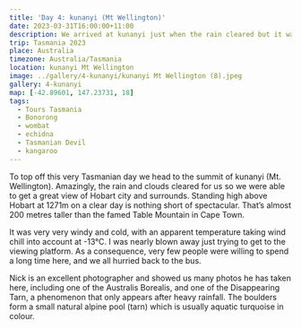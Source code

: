 ```yaml
---
title: 'Day 4: kunanyi (Mt Wellington)'
date: 2023-03-31T16:00:00+11:00
description: We arrived at kunanyi just when the rain cleared but it was very windy and cold.
trip: Tasmania 2023
place: Australia
timezone: Australia/Tasmania
location: kunanyi Mt Wellington
image: ../gallery/4-kunanyi/kunanyi Mt Wellington (8).jpeg
gallery: 4-kunanyi
map: [-42.89601, 147.23731, 18]
tags:
  - Tours Tasmania
  - Bonorong
  - wombat
  - echidna
  - Tasmanian Devil
  - kangaroo
---
```


To top off this very Tasmanian day we head to the summit of kunanyi (Mt. Wellington). Amazingly, the rain and clouds cleared for us so we were able to get a great view of Hobart city and surrounds. Standing high above Hobart at 1271m on a clear day is nothing short of spectacular. That’s almost 200 metres taller than the famed Table Mountain in Cape Town.

It was very very windy and cold, with an apparent temperature taking wind chill into account at -13&deg;C. I was nearly blown away just trying to get to the viewing platform. As a consequence, very few people were willing to spend a long time here, and we all hurried back to the bus.

Nick is an excellent photographer and showed us many photos he has taken here, including one of the Australis Borealis, and one of the Disappearing Tarn, a phenomenon that only appears after heavy rainfall. The boulders form a small natural alpine pool (tarn) which is usually aquatic turquoise in colour.
